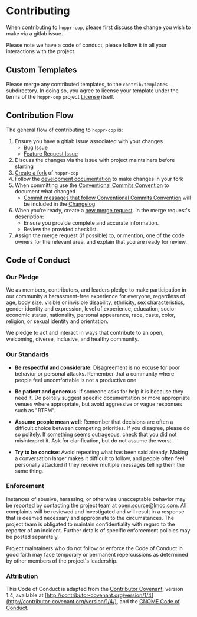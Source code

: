 # Contributing

When contributing to `hoppr-cop`, please first discuss the change you wish to make via a gitlab issue. 

Please note we have a code of conduct, please follow it in all your interactions with the project.

## Custom Templates
Please merge any contributed templates, to the `contrib/templates` subdirectory. In doing so, you agree to license your template under the terms of the `hoppr-cop` project [License](LICENSE.md) itself. 

## Contribution Flow
The general flow of contributing to `hoppr-cop` is:

1. Ensure you have a gitlab issue associated with your changes
    - [Bug Issue](https://gitlab.global.lmco.com/software-factory/applications/hoppr/internal-plugins/hoppr-cop/-/issues/new?issuable_template=Bug)
    - [Feature Request Issue](https://gitlab.global.lmco.com/software-factory/applications/hoppr/internal-plugins/hoppr-cop/-/issues/new?issuable_template=Feature%20Request)
1. Discuss the changes via the issue with project maintainers before starting
1. [Create a fork](https://gitlab.global.lmco.com/software-factory/applications/hoppr/internal-plugins/hoppr-cop/-/forks/new) of `hoppr-cop`
1. Follow the [development documentation](development.md) to make changes in your fork
1. When committing use the [Conventional Commits Convention](https://www.conventionalcommits.org/en/v1.0.0/) to document what changed
    - [Commit messages that follow Conventional Commits Convention](https://www.conventionalcommits.org/en/v1.0.0/) will be
      included in the [Changelog](CHANGELOG.md)
1. When you're ready, create a [new merge request](https://gitlab.global.lmco.com/software-factory/applications/hoppr/internal-plugins/hoppr-cop/-/merge_requests/new). In the merge request's description:
    - Ensure you provide complete and accurate information.
    - Review the provided checklist.
1. Assign the merge request (if possible) to, or mention, one of the code owners for 
the relevant area, and explain that you are ready for review.

## Code of Conduct

### Our Pledge

We as members, contributors, and leaders pledge to make participation in our
community a harassment-free experience for everyone, regardless of age, body
size, visible or invisible disability, ethnicity, sex characteristics, gender
identity and expression, level of experience, education, socio-economic status,
nationality, personal appearance, race, caste, color, religion, or sexual identity
and orientation.

We pledge to act and interact in ways that contribute to an open, welcoming,
diverse, inclusive, and healthy community.

### Our Standards

 * **Be respectful and considerate**: Disagreement is no excuse for poor behavior or personal
     attacks. Remember that a community where people feel uncomfortable is not a productive one.

 * **Be patient and generous**: If someone asks for help it is because they need it. Do politely
     suggest specific documentation or more appropriate venues where appropriate, but avoid
     aggressive or vague responses such as "RTFM".

 * **Assume people mean well**: Remember that decisions are often a difficult choice between
     competing priorities. If you disagree, please do so politely. If something seems outrageous,
     check that you did not misinterpret it. Ask for clarification, but do not assume the worst.

 * **Try to be concise**: Avoid repeating what has been said already. Making a conversation larger
     makes it difficult to follow, and people often feel personally attacked if they receive multiple
     messages telling them the same thing.

### Enforcement

Instances of abusive, harassing, or otherwise unacceptable behavior may be reported by contacting 
the project team at <open.source@lmco.com>. All complaints will be reviewed and investigated and will 
result in a response that is deemed necessary and appropriate to the circumstances. The project team
is obligated to maintain confidentiality with regard to the reporter of an incident. Further details 
of specific enforcement policies may be posted separately.

Project maintainers who do not follow or enforce the Code of Conduct in good faith may face temporary 
or permanent repercussions as determined by other members of the project's leadership.

### Attribution

This Code of Conduct is adapted from the [Contributor Covenant](http://contributor-covenant.org), version 1.4,
available at [http://contributor-covenant.org/version/1/4](http://contributor-covenant.org/version/1/4/), and the 
[GNOME Code of Conduct](https://gitlab.gnome.org/GNOME/gnome-todo/blob/master/doc/CONTRIBUTING.md#code-of-conduct).
